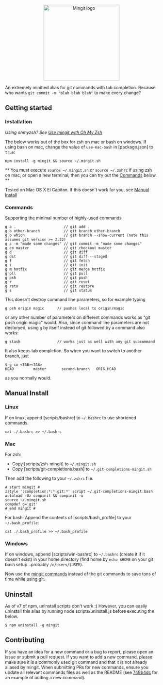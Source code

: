 <p align="center">
    <picture>
        <source media="(prefers-color-scheme: dark)" srcset="mingit-logo-light-text.png">
        <source media="(prefers-color-scheme: light)" srcset="mingit-logo.png">
        <img alt="Mingit logo" src="mingit-logo.png" width="250">
    </picture>
</p>

An extremely minified alias for git commands with tab completion.  Because who wants `git commit -m "blah blah blah"` to make every change?

[//]: # (<img src="https://lh3.googleusercontent.com/VMJqIA52i_7oeY3z1zRThPmE_4nZYdsLfTdP95EKrQU=w906-h582-no" alt="animated demo" width="500px"/>)



## Getting started

### Installation
_Using ohmyzsh? See [Use mingit with Oh My Zsh](mingit-ohmyzsh)_

The below works out of the box for zsh on mac or bash on windows.  If using bash on mac, change the value of `use-mac-bash` in [package.json] to `true`: 

    npm install -g mingit && source ~/.mingit.sh

** You must execute `source ~/.mingit.sh` or `source ~/.zshrc` if using zsh on mac, or open a new terminal, then you can try out the [Commands](#commands) below. **

Tested on Mac OS X El Capitan.  If this doesn't work for you, see [Manual Install](#manual-install)

### Commands
Supporting the minimal number of highly-used commands

    g a .                      // git add .
    g b other-branch           // git branch other-branch
    g b which                  // git branch --show-current (note this assumes git version >= 2.22)
    g c -m "made some changes" // git commit -m "made some changes"
    g co master                // git checkout master
    g d                        // git diff
    g dst                      // git diff --staged
    g f                        // git fetch
    g i                        // git init 
    g m hotfix                 // git merge hotfix
    g pll                      // git pull
    g psh                      // git push
    g r                        // git reset
    g rsto                     // git restore
    g s                        // git status
    
This doesn't destroy command line parameters, so for example typing 

    g psh origin magic      // pushes local to origin/magic

or any other number of parameters on different commands works as "git push origin magic" would.  Also, since command line parameters are not destoryed, using `g` by itself instead of git followed by a command also works:

    g stash                 // works just as well with any git subcommand

It also keeps tab completion.  So when you want to switch to another branch, just 

    $ g co <TAB><TAB>
    HEAD         master       second-branch   ORIG_HEAD

as you normally would.

## Manual Install

### Linux

If on linux, append [scripts/bashrc] to `~/.bashrc` to use shortened commands. 

	cat ./.bashrc >> ~/.bashrc

### Mac

For zsh:

* Copy [scripts/zsh-mingit] to `~/.mingit.sh`
* Copy [scripts/git-completions.bash] to `~/.git-completions-mingit.sh`

Then add the following to your `~/.zshrc` file:

    # start mingit #
    zstyle ':completion:*:*:git:*' script ~/.git-completions-mingit.bash
    autoload -Uz compinit && compinit -u
    source ~/.mingit.sh
    compdef g='git'
    # end mingit #

For bash:
Append the contents of [scripts/bash_profile] to your `~/.bash_profile`:

	cat ./.bash_profile >> ~/.bash_profile

### Windows 

If on windows, append [scripts/win-bashrc] to `~/.bashrc` (create it if it doesn't exist) in your home directory (find home by `echo $HOME` on your git bash setup...probably `/c/users/$USER`). 

Now use the [mingit commands](#commands) instead of the git commands to save tons of time while using git.

## Uninstall

As of v7 of npm, uninstall scripts don't work :( However, you can easily uninstall this alias by running node scripts/uninstall.js before executing the below.

	$ npm uninstall -g mingit

## Contributing

If you have an idea for a new command or a bug to report, please open an issue or submit a pull request.  If you want to add a new command, please make sure it is a commonly used git command and that it is not already aliased by mingit.  When submitting PRs for new commands, ensure you update all relevant commands files as well as the README (see [749b4dc](https://github.com/evansendra/mingit/commit/749b4dcbef16abc26ef8731167097c33986c3aa8) for an example of adding a new command).
